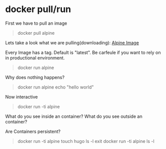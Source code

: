 # docker pull/run
First we have to pull an image
>docker pull alpine

Lets take a look what we are pulling(downloading):
[Alpine Image](https://hub.docker.com/_/alpine/) 

Every Image has a tag. Default is "latest". Be carfeule if you want to rely on in productional environment.

>docker run alpine

Why does nothing happens?

> docker run alpine echo "hello world"

Now interactive

> docker run -ti alpine

What do you see inside an container? What do you see outside an container?

Are Containers persistent?
> docker run -ti alpine
> touch hugo
> ls -l
> exit
> docker run -ti alpine
> ls -l

